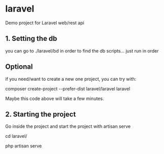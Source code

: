 # laravel
Demo project for Laravel web/rest api


## 1. Setting the db
you can go to ./laravel/bd in order to find the db scripts... just run in order

## Optional
if you need/want to create a new one project, you can try with:

  composer create-project --prefer-dist laravel/laravel laravel

Maybe this code above will take a few minutes.

## 2. Starting the project

Go inside the project and start the project with artisan serve

  cd laravel/

  php artisan serve